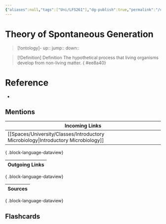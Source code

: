 ```yaml
---
{"aliases":null,"tags":["Uni/LFS261"],"dg-publish":true,"permalink":"/cards/theory-of-spontaneous-generation/","dgPassFrontmatter":true}
---
```


# Theory of Spontaneous Generation

> [!ontology]-
> up:: 
> jump:: 
> down:: 

> [!Definition] Definition
> The hypothetical process that living organisms develop from non-living matter.
{ #ee8a40}


# Reference

- 

## Mentions

| Incoming Links                                                                        |
| ------------------------------------------------------------------------------------- |
| [[Spaces/University/Classes/Introductory Microbiology\|Introductory Microbiology]] |

{ .block-language-dataview}

| Outgoing Links |
| -------------- |

{ .block-language-dataview}

| Sources |
| ------- |

{ .block-language-dataview}

## Flashcards